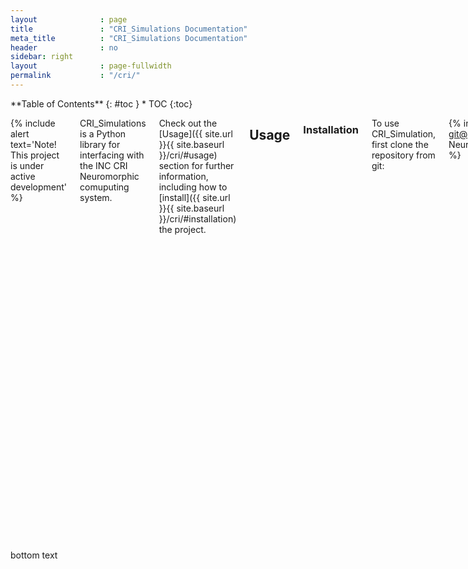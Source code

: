 ```yaml
---
layout              : page
title               : "CRI_Simulations Documentation"
meta_title          : "CRI_Simulations Documentation"
header              : no
sidebar: right
layout              : page-fullwidth
permalink           : "/cri/"
---
```


<div class="row">
<div class="medium-4 medium-push-8 columns" markdown="1">
<div class="panel radius" markdown="1">
**Table of Contents**
{: #toc }
*  TOC
{:toc}
</div>
</div><!-- /.medium-4.columns -->



<div class="medium-8 medium-pull-4 columns" markdown="1">
  
{% include alert text='Note! This project is under active development' %}
  
  
CRI_Simulations is a Python library for interfacing with the INC CRI Neuromorphic comuputing system. 

Check out the [Usage]({{ site.url }}{{ site.baseurl }}/cri/#usage) section for further information, including how to [install]({{ site.url }}{{ site.baseurl }}/cri/#installation) the project.
## Usage
  
### Installation
  
  To use CRI_Simulation, first clone the repository from git:
  
  {% include alert terminal='git clone git@github.com:Integrated-Systems-Neuroengineering/CRI_Simulations.git' %}
  
  Next create a python environment with the necessary dependencies using conda:
  
  {% include alert terminal='cd CRI_Simulations.git <br> conda env create -f condaenv.yaml <br> conda activate CRI_Simulations' %}
  
  Finally, make sure to copy the adxdma_dump binary into the top directory of the CRI_Simulations repository.
  
### Basic Usage
  
  A few steps are required in order to run a baisc network.

  First configure the parameters in [config.yaml]({{ site.url }}{{ site.baseurl }}/cri/#configyaml) and [FPGA_Execution/config.yaml]({{ site.url }}{{ site.baseurl }}/cri/#fpgaexecutionconfigyaml).

  Second specify your input and connections in inputs.txt and connections.txt .

  Next within `justin_test.py` edit the second argument of the initialization of fpga_compiler to match the number of neurons in the network and edit the arguments to `write_parameters()` to match with the desired neuron model, neuron threshold, number of outputs (number of neurons) in the network, and number of inputs (number of axons) in the network. Finally edit `num_time_steps` in `justin_test.py` to reflect the desired number of timesteps you wish to run the network for.

  Once the proper parameters are set in the two yaml files and justin_test.py a full execution of the network can be run by `python justin_test.py`. This will read in the connections in [connections.txt]({{ site.url }}{{ site.baseurl }}/cri/#inputs), correctly program HBM on the FPGA, and run the network stepwise providing the appropriate input specified in [inputs.txt]({{ site.url }}{{ site.baseurl }}/cri/#inputs) before each timestep. After each timestep of execution the membrane potentials for all neurons in the network will be printed to terminal.
  
## Intermediate Representation Format {Intermediate-Representation}
  
### Connections
  
  specify the connection representation
  
### Inputs
  
  specify the connection representation
  
## Architectural Details {Architectural-Details}
  
### PCI-e Command Specifications
  
### HBM Specifications
  
## API {API}
  
### compile_network module
  
### FPGA_Execution.fpga_compiler module
  
### FPGA_Execution.fpga_controller module
  
## YAML Specifications {YAML-Specifications}
  
### config.yaml
  
### FPGA_Execution/config.yaml
  
</div><!-- /.medium-8.columns -->
</div><!-- /.row -->

bottom text


